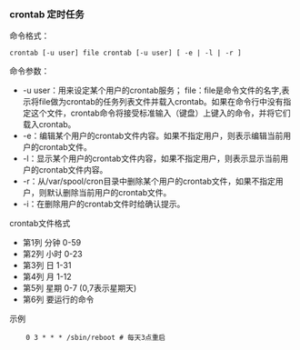 ### crontab 定时任务

命令格式：
``` shell
crontab [-u user] file crontab [-u user] [ -e | -l | -r ]
```

命令参数：
* -u user：用来设定某个用户的crontab服务；
file：file是命令文件的名字,表示将file做为crontab的任务列表文件并载入crontab。如果在命令行中没有指定这个文件，crontab命令将接受标准输入（键盘）上键入的命令，并将它们载入crontab。
* -e：编辑某个用户的crontab文件内容。如果不指定用户，则表示编辑当前用户的crontab文件。
* -l：显示某个用户的crontab文件内容，如果不指定用户，则表示显示当前用户的crontab文件内容。
* -r：从/var/spool/cron目录中删除某个用户的crontab文件，如果不指定用户，则默认删除当前用户的crontab文件。
* -i：在删除用户的crontab文件时给确认提示。

crontab文件格式
* 第1列 分钟 0-59
* 第2列 小时 0-23
* 第3列 日   1-31
* 第4列 月   1-12
* 第5列 星期 0-7 (0,7表示星期天)
* 第6列 要运行的命令


示例
``` shell
    0 3 * * * /sbin/reboot # 每天3点重启
```
